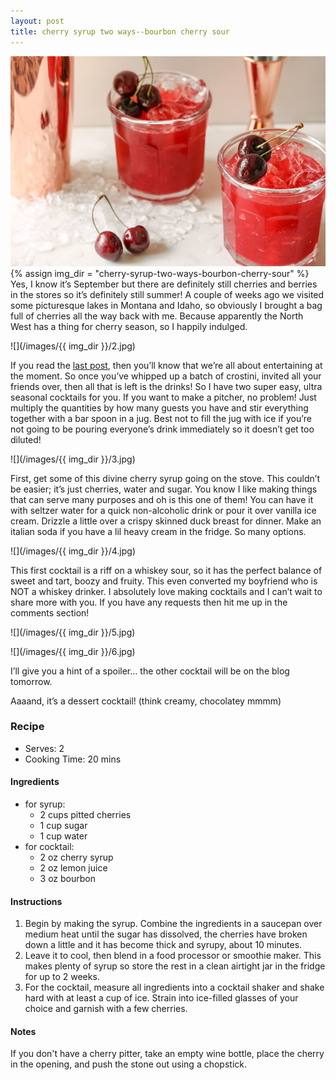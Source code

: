 ```yaml
---
layout: post
title: cherry syrup two ways--bourbon cherry sour
---
```

![](/images/cherry-syrup-two-ways-bourbon-cherry-sour/1.jpg)
{% assign img_dir = "cherry-syrup-two-ways-bourbon-cherry-sour" %}
Yes, I know it’s September but there are definitely still cherries and berries in the stores so it’s definitely still summer! A couple of weeks ago we visited some picturesque lakes in Montana and Idaho, so obviously I brought a bag full of cherries all the way back with me. Because apparently the North West has a thing for cherry season, so I happily indulged.

![](/images/{{ img_dir }}/2.jpg)

If you read the [last post](https://queenculinaire.com/2017/09/04/creamy-roasted-salmon-crostini/), then you’ll know that we’re all about entertaining at the moment. So once you’ve whipped up a batch of crostini, invited all your friends over, then all that is left is the drinks! So I have two super easy, ultra seasonal cocktails for you. If you want to make a pitcher, no problem! Just multiply the quantities by how many guests you have and stir everything together with a bar spoon in a jug. Best not to fill the jug with ice if  you’re not going to be pouring everyone’s drink immediately so it doesn’t get too diluted!

![](/images/{{ img_dir }}/3.jpg)

First, get some of this divine cherry syrup going on the stove. This couldn’t be easier; it’s just cherries, water and sugar. You know I like making things that can serve many purposes and oh is this one of them! You can have it with seltzer water for a quick non-alcoholic drink or pour it over vanilla ice cream. Drizzle a little over a crispy skinned duck breast for dinner. Make an italian soda if you have a lil heavy cream in the fridge. So many options.

![](/images/{{ img_dir }}/4.jpg)

This first cocktail is a riff on a whiskey sour, so it has the perfect balance of sweet and tart, boozy and fruity. This even converted my boyfriend who is NOT a whiskey drinker. I absolutely love making cocktails and I can’t wait to share more with you. If you have any requests then hit me up in the comments section!

![](/images/{{ img_dir }}/5.jpg)

![](/images/{{ img_dir }}/6.jpg)

I’ll give you a hint of a spoiler… the other cocktail will be on the blog tomorrow.

Aaaand, it’s a dessert cocktail! (think creamy, chocolatey mmmm)

### Recipe
+ Serves: 2
+ Cooking Time: 20 mins
#### Ingredients
+ for syrup:
  + 2 cups pitted cherries
  + 1 cup sugar
  + 1 cup water
+ for cocktail:
  + 2 oz cherry syrup
  + 2 oz lemon juice
  + 3 oz bourbon

#### Instructions
1. Begin by making the syrup. Combine the ingredients in a saucepan over medium heat until the sugar has dissolved, the cherries have broken down a little and it has become thick and syrupy, about 10 minutes.
1. Leave it to cool, then blend in a food processor or smoothie maker. This makes plenty of syrup so store the rest in a clean airtight jar in the fridge for up to 2 weeks.
1. For the cocktail, measure all ingredients into a cocktail shaker and shake hard with at least a cup of ice. Strain into ice-filled glasses of your choice and garnish with a few cherries.

#### Notes
If you don't have a cherry pitter, take an empty wine bottle, place the cherry in the opening, and push the stone out using a chopstick.
